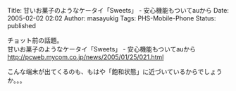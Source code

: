 Title: 甘いお菓子のようなケータイ「Sweets」 - 安心機能もついてauから
Date: 2005-02-02 02:02
Author: masayukig
Tags: PHS-Mobile-Phone
Status: published

チョット前の話題。  
甘いお菓子のようなケータイ「Sweets」 - 安心機能もついてauから  
<http://pcweb.mycom.co.jp/news/2005/01/25/021.html>

こんな端末が出てくるのも、もはや「飽和状態」に近づいているからでしょう  
か。。。
